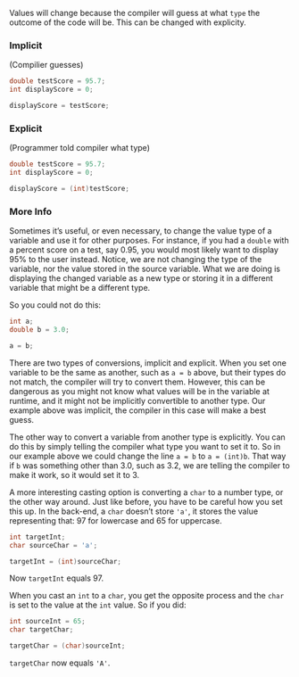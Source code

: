 Values will change because the compiler will guess at what `type` the outcome of the code will be. This can be changed with explicity.

### Implicit 
(Compilier guesses)
```c
double testScore = 95.7;
int displayScore = 0;  

displayScore = testScore;
```


### Explicit 
(Programmer told compiler what type)
```c
double testScore = 95.7;
int displayScore = 0;  

displayScore = (int)testScore;
```

### More Info

Sometimes it’s useful, or even necessary, to change the value type of a variable and use it for other purposes. For instance, if you had a `double` with a percent score on a test, say 0.95, you would most likely want to display 95% to the user instead. Notice, we are not changing the type of the variable, nor the value stored in the source variable. What we are doing is displaying the changed variable as a new type or storing it in a different variable that might be a different type.

So you could not do this:
```c
int a;
double b = 3.0;

a = b;
```

There are two types of conversions, implicit and explicit. When you set one variable to be the same as another, such as `a = b` above, but their types do not match, the compiler will try to convert them. However, this can be dangerous as you might not know what values will be in the variable at runtime, and it might not be implicitly convertible to another type. Our example above was implicit, the compiler in this case will make a best guess.

The other way to convert a variable from another type is explicitly. You can do this by simply telling the compiler what type you want to set it to. So in our example above we could change the line `a = b` to `a = (int)b`. That way if `b` was something other than 3.0, such as 3.2, we are telling the compiler to make it work, so it would set it to 3.

A more interesting casting option is converting a `char` to a number type, or the other way around. Just like before, you have to be careful how you set this up. In the back-end, a `char` doesn’t store `'a'`, it stores the value representing that: 97 for lowercase and 65 for uppercase.

```c
int targetInt;
char sourceChar = 'a';

targetInt = (int)sourceChar;
```

Now `targetInt` equals 97.

When you cast an `int` to a `char`, you get the opposite process and the `char` is set to the value at the `int` value. So if you did:

```c
int sourceInt = 65;
char targetChar;

targetChar = (char)sourceInt;
```

`targetChar` now equals `'A'`.



